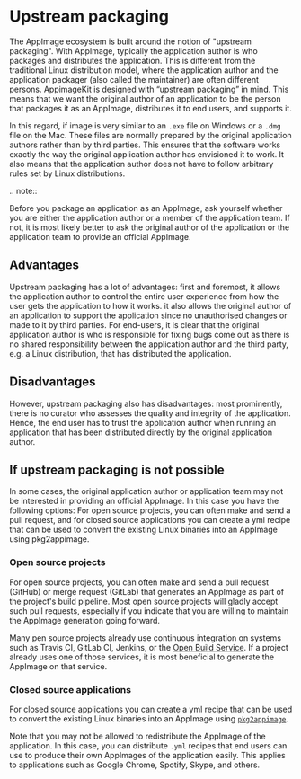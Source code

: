 # Upstream packaging

The AppImage ecosystem is built around the notion of "upstream packaging". With AppImage, typically the application author is who packages and distributes the application. This is different from the traditional Linux distribution model, where the application author and the application packager (also called the maintainer) are often different persons.
AppimageKit is designed with “upstream packaging” in mind. This means that we want the original author of an application to be the person that packages it as an AppImage, distributes it to end users, and supports it.

In this regard, if image is very similar to an `.exe` file on Windows or a `.dmg` file on the Mac. These files are normally prepared by the original application authors rather than by third parties. This ensures that the software works exactly the way the original application author has envisioned it to work. It also means that the application author does not have to follow arbitrary rules set by Linux distributions.

.. note::

   Before you package an application as an AppImage, ask yourself whether you are either the application author or a member of the application team. If not, it is most likely better to ask the original author of the application or the application team to provide an official AppImage.

## Advantages

Upstream packaging has a lot of advantages:  first and foremost, it allows the application author to control the entire user experience from how the user gets the application to how it works. it also allows the original author of an application to support the application since no unauthorised changes or made to it by third parties. For end-users, it is clear that the original application author is who is responsible for fixing bugs come out as there is no shared responsibility between the application author and the third party, e.g. a Linux distribution, that has distributed the application.

## Disadvantages

However, upstream packaging also has disadvantages:  most prominently, there is no curator who assesses the quality and integrity of the application. Hence, the end user has to trust the application author when running an application that has been distributed directly by the original application author.

## If upstream packaging is not possible

In some cases, the original application author or application team may not be interested in providing an official AppImage. In this case you have the following options: For open source projects, you can often make and send a pull request, and for closed source applications you can create a yml recipe that can be used to convert the existing Linux binaries into an AppImage using pkg2appimage.

### Open source projects

For open source projects, you can often make and send a pull request (GitHub) or merge request (GitLab) that generates an AppImage as part of the project's build pipeline. Most open source projects will gladly accept such pull requests, especially if you indicate that you are willing to maintain the AppImage generation going forward.

Many pen source projects already use continuous integration on systems such as Travis CI, GitLab CI, Jenkins, or the [Open Build Service](obs.md). If a project already uses one of those services, it is most beneficial to generate the AppImage on that service.

### Closed source applications

For closed source applications you can create a yml recipe that can be used to convert the existing Linux binaries into an AppImage using [`pkg2appimage`](pkg2appimage.md).

Note that you may not be allowed to redistribute the AppImage of the application. In this case, you can distribute `.yml` recipes that end users can use to produce their own AppImages of the application easily. This applies to applications such as Google Chrome, Spotify, Skype, and others.
